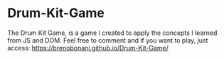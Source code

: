 # Drum-Kit-Game
The Drum Kit Game, is a game I created to apply the concepts I learned from JS and DOM. 
Feel free to comment and if you want to play, just access: https://brenobonani.github.io/Drum-Kit-Game/

